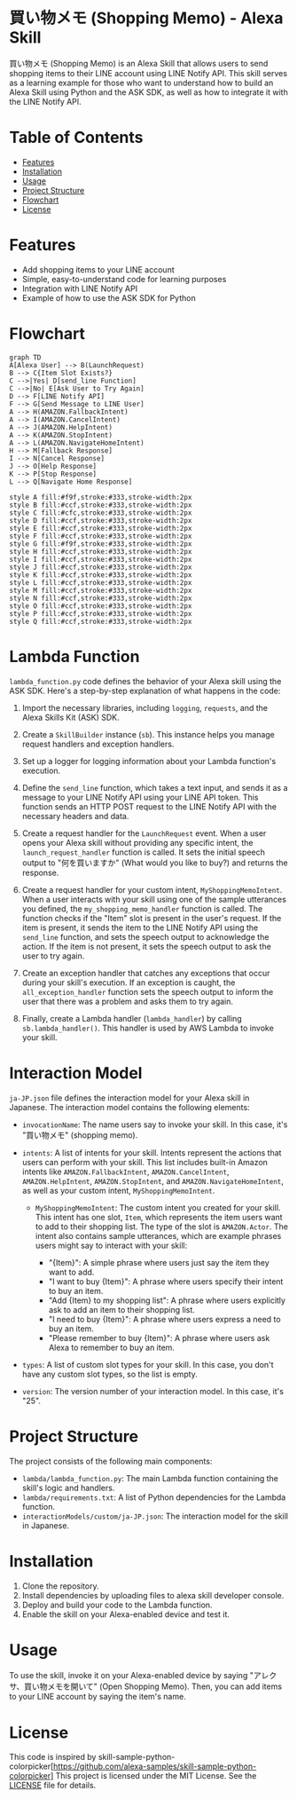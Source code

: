 # 買い物メモ (Shopping Memo) - Alexa Skill

買い物メモ (Shopping Memo) is an Alexa Skill that allows users to send shopping items to their LINE account using LINE Notify API. This skill serves as a learning example for those who want to understand how to build an Alexa Skill using Python and the ASK SDK, as well as how to integrate it with the LINE Notify API.

# Table of Contents

- [Features](#features)
- [Installation](#installation)
- [Usage](#usage)
- [Project Structure](#project-structure)
- [Flowchart](#flowchart)
- [License](#license)

# Features

- Add shopping items to your LINE account
- Simple, easy-to-understand code for learning purposes
- Integration with LINE Notify API
- Example of how to use the ASK SDK for Python

# Flowchart

```mermaid
graph TD
A[Alexa User] --> B(LaunchRequest)
B --> C{Item Slot Exists?}
C -->|Yes| D[send_line Function]
C -->|No| E[Ask User to Try Again]
D --> F[LINE Notify API]
F --> G[Send Message to LINE User]
A --> H(AMAZON.FallbackIntent)
A --> I(AMAZON.CancelIntent)
A --> J(AMAZON.HelpIntent)
A --> K(AMAZON.StopIntent)
A --> L(AMAZON.NavigateHomeIntent)
H --> M[Fallback Response]
I --> N[Cancel Response]
J --> O[Help Response]
K --> P[Stop Response]
L --> Q[Navigate Home Response]

style A fill:#f9f,stroke:#333,stroke-width:2px
style B fill:#ccf,stroke:#333,stroke-width:2px
style C fill:#cfc,stroke:#333,stroke-width:2px
style D fill:#ccf,stroke:#333,stroke-width:2px
style E fill:#ccf,stroke:#333,stroke-width:2px
style F fill:#ccf,stroke:#333,stroke-width:2px
style G fill:#f9f,stroke:#333,stroke-width:2px
style H fill:#ccf,stroke:#333,stroke-width:2px
style I fill:#ccf,stroke:#333,stroke-width:2px
style J fill:#ccf,stroke:#333,stroke-width:2px
style K fill:#ccf,stroke:#333,stroke-width:2px
style L fill:#ccf,stroke:#333,stroke-width:2px
style M fill:#ccf,stroke:#333,stroke-width:2px
style N fill:#ccf,stroke:#333,stroke-width:2px
style O fill:#ccf,stroke:#333,stroke-width:2px
style P fill:#ccf,stroke:#333,stroke-width:2px
style Q fill:#ccf,stroke:#333,stroke-width:2px
```

# Lambda Function

`lambda_function.py` code defines the behavior of your Alexa skill using the ASK SDK. Here's a step-by-step explanation of what happens in the code:

1. Import the necessary libraries, including `logging`, `requests`, and the Alexa Skills Kit (ASK) SDK.

2. Create a `SkillBuilder` instance (`sb`). This instance helps you manage request handlers and exception handlers.

3. Set up a logger for logging information about your Lambda function's execution.

4. Define the `send_line` function, which takes a text input, and sends it as a message to your LINE Notify API using your LINE API token. This function sends an HTTP POST request to the LINE Notify API with the necessary headers and data.

5. Create a request handler for the `LaunchRequest` event. When a user opens your Alexa skill without providing any specific intent, the `launch_request_handler` function is called. It sets the initial speech output to "何を買いますか" (What would you like to buy?) and returns the response.

6. Create a request handler for your custom intent, `MyShoppingMemoIntent`. When a user interacts with your skill using one of the sample utterances you defined, the `my_shopping_memo_handler` function is called. The function checks if the "Item" slot is present in the user's request. If the item is present, it sends the item to the LINE Notify API using the `send_line` function, and sets the speech output to acknowledge the action. If the item is not present, it sets the speech output to ask the user to try again.

7. Create an exception handler that catches any exceptions that occur during your skill's execution. If an exception is caught, the `all_exception_handler` function sets the speech output to inform the user that there was a problem and asks them to try again.

8. Finally, create a Lambda handler (`lambda_handler`) by calling `sb.lambda_handler()`. This handler is used by AWS Lambda to invoke your skill.


# Interaction Model
`ja-JP.json` file defines the interaction model for your Alexa skill in Japanese. The interaction model contains the following elements:

- `invocationName`: The name users say to invoke your skill. In this case, it's "買い物メモ" (shopping memo).

- `intents`: A list of intents for your skill. Intents represent the actions that users can perform with your skill. This list includes built-in Amazon intents like `AMAZON.FallbackIntent`, `AMAZON.CancelIntent`, `AMAZON.HelpIntent`, `AMAZON.StopIntent`, and `AMAZON.NavigateHomeIntent`, as well as your custom intent, `MyShoppingMemoIntent`.

  - `MyShoppingMemoIntent`: The custom intent you created for your skill. This intent has one slot, `Item`, which represents the item users want to add to their shopping list. The type of the slot is `AMAZON.Actor`. The intent also contains sample utterances, which are example phrases users might say to interact with your skill:

    - "{Item}": A simple phrase where users just say the item they want to add.
    - "I want to buy {Item}": A phrase where users specify their intent to buy an item.
    - "Add {Item} to my shopping list": A phrase where users explicitly ask to add an item to their shopping list.
    - "I need to buy {Item}": A phrase where users express a need to buy an item.
    - "Please remember to buy {Item}": A phrase where users ask Alexa to remember to buy an item.

- `types`: A list of custom slot types for your skill. In this case, you don't have any custom slot types, so the list is empty.

- `version`: The version number of your interaction model. In this case, it's "25".

# Project Structure

The project consists of the following main components:

- `lambda/lambda_function.py`: The main Lambda function containing the skill's logic and handlers.
- `lambda/requirements.txt`: A list of Python dependencies for the Lambda function.
- `interactionModels/custom/ja-JP.json`: The interaction model for the skill in Japanese.

# Installation

1. Clone the repository.
2. Install dependencies by uploading files to alexa skill developer console.
3. Deploy and build your code to the Lambda function.
4. Enable the skill on your Alexa-enabled device and test it.

# Usage

To use the skill, invoke it on your Alexa-enabled device by saying "アレクサ、買い物メモを開いて" (Open Shopping Memo). Then, you can add items to your LINE account by saying the item's name.

# License
This code is inspired by skill-sample-python-colorpicker[https://github.com/alexa-samples/skill-sample-python-colorpicker]
This project is licensed under the MIT License. See the [LICENSE](LICENSE) file for details.
